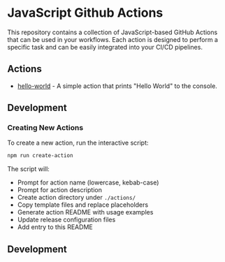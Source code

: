 # JavaScript Github Actions
This repository contains a collection of JavaScript-based GitHub Actions that can be used in your workflows. Each action is designed to perform a specific task and can be easily integrated into your CI/CD pipelines.

## Actions
- [hello-world](./actions/hello-world) - A simple action that prints "Hello World" to the console.


## Development

### Creating New Actions

To create a new action, run the interactive script:

```bash
npm run create-action
```

The script will:
- Prompt for action name (lowercase, kebab-case)
- Prompt for action description
- Create action directory under `./actions/`
- Copy template files and replace placeholders
- Generate action README with usage examples
- Update release configuration files
- Add entry to this README

## Development


